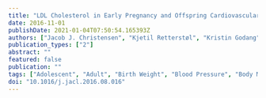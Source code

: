 ```yaml
---
title: "LDL Cholesterol in Early Pregnancy and Offspring Cardiovascular Disease Risk Factors"
date: 2016-11-01
publishDate: 2021-01-04T07:50:54.165393Z
authors: ["Jacob J. Christensen", "Kjetil Retterstøl", "Kristin Godang", "Marie Cecilie Paasche Roland", "Elisabeth Qvigstad", "Jens Bollerslev", "Thor Ueland", "Tore Henriksen", "Kirsten B. Holven"]
publication_types: ["2"]
abstract: ""
featured: false
publication: ""
tags: ["Adolescent", "Adult", "Birth Weight", "Blood Pressure", "Body Mass Index", "Cardiovascular Diseases", "Child", "Children", "Cholesterol; LDL", "Female", "Follow-Up Studies", "Gestational Age", "Humans", "Hypercholesterolemia", "Insulin", "LDL", "Linear Models", "Male", "Pregnancy", "Risk factors", "Risk Factors", "Triglycerides"]
doi: "10.1016/j.jacl.2016.08.016"
---
```


